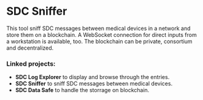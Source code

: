 # SDC Sniffer

This tool sniff SDC messages between medical devices in a network and store them on a blockchain. A WebSocket connection for direct inputs from a workstation is available, too. The blockchain can be private, consortium and decentralized.

### Linked projects:
- **SDC Log Explorer** to display and browse through the entries.
- **SDC Sniffer** to sniff SDC messages between medical devices. 
- **SDC Data Safe** to handle the storrage on blockchain.